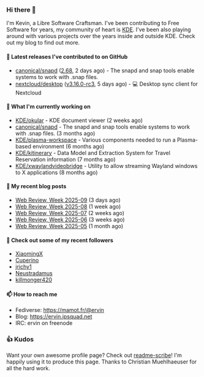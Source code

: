 ### Hi there 👋

I'm Kevin, a Libre Software Craftsman. I've been contributing to Free Software for years,
my community of heart is [KDE](https://kde.org). I've been also playing around with various
projects over the years inside and outside KDE. Check out my blog to find out more.

#### 🔭 Latest releases I've contributed to on GitHub

- [canonical/snapd](https://github.com/canonical/snapd) ([2.68](https://github.com/canonical/snapd/releases/tag/2.68), 2 days ago) - The snapd and snap tools enable systems to work with .snap files.
- [nextcloud/desktop](https://github.com/nextcloud/desktop) ([v3.16.0-rc3](https://github.com/nextcloud/desktop/releases/tag/v3.16.0-rc3), 5 days ago) - 💻 Desktop sync client for Nextcloud

#### 🌱 What I'm currently working on

- [KDE/okular](https://github.com/KDE/okular) - KDE document viewer (2 weeks ago)
- [canonical/snapd](https://github.com/canonical/snapd) - The snapd and snap tools enable systems to work with .snap files. (3 months ago)
- [KDE/plasma-workspace](https://github.com/KDE/plasma-workspace) - Various components needed to run a Plasma-based environment (6 months ago)
- [KDE/kitinerary](https://github.com/KDE/kitinerary) - Data Model and Extraction System for Travel Reservation information (7 months ago)
- [KDE/xwaylandvideobridge](https://github.com/KDE/xwaylandvideobridge) - Utility to allow streaming Wayland windows to X applications (8 months ago)

#### 📜 My recent blog posts

- [Web Review, Week 2025-09](https://ervin.ipsquad.net/blog/2025/02/28/web-review-week-2025-09/) (3 days ago)
- [Web Review, Week 2025-08](https://ervin.ipsquad.net/blog/2025/02/21/web-review-week-2025-08/) (1 week ago)
- [Web Review, Week 2025-07](https://ervin.ipsquad.net/blog/2025/02/14/web-review-week-2025-07/) (2 weeks ago)
- [Web Review, Week 2025-06](https://ervin.ipsquad.net/blog/2025/02/07/web-review-week-2025-06/) (3 weeks ago)
- [Web Review, Week 2025-05](https://ervin.ipsquad.net/blog/2025/01/31/web-review-week-2025-05/) (1 month ago)

#### 👯 Check out some of my recent followers

- [XiaomingX](https://github.com/XiaomingX)
- [Cuperino](https://github.com/Cuperino)
- [jrichy1](https://github.com/jrichy1)
- [Neustradamus](https://github.com/Neustradamus)
- [killmonger420](https://github.com/killmonger420)

#### 📫 How to reach me

- Fediverse: https://mamot.fr/@ervin
- Blog: https://ervin.ipsquad.net
- IRC: ervin on freenode

### 👍 Kudos

Want your own awesome profile page? Check out [readme-scribe](https://github.com/muesli/readme-scribe)!
I'm happily using it to produce this page. Thanks to Christian Muehlhaeuser for all the hard work.

